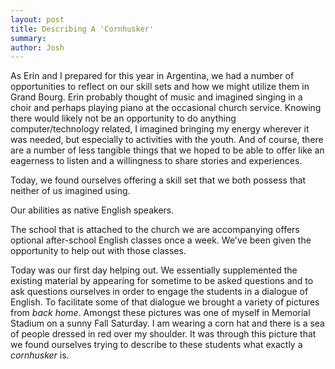 ```yaml
---
layout: post
title: Describing A 'Cornhusker'
summary:
author: Josh
---
```


As Erin and I prepared for this year in Argentina, we had a number of
opportunities to reflect on our skill sets and how we might utilize them in
Grand Bourg. Erin probably thought of music and imagined singing in a choir
and perhaps playing piano at the occasional church service.
Knowing there would likely not be an opportunity to do anything
computer/technology related, I imagined bringing my energy wherever it was
needed, but especially to activities with the youth.
And of course, there are a
number of less tangible things that we hoped to be able to offer
like an eagerness to listen and a willingness
to share stories and experiences.

Today, we found ourselves offering a skill set that we both possess that
neither of us imagined using.

Our abilities as native English speakers.

The school that is attached to the church we are accompanying offers
optional after-school English classes once a week. We've been given
the opportunity to help out with those classes.

Today was our first day helping out. We essentially supplemented the
existing material by appearing for sometime to be asked questions and to ask
questions ourselves in order to engage the students in a dialogue of
English. To facilitate some of that dialogue we brought a variety of
pictures from *back home*.
Amongst these pictures was one of myself in Memorial Stadium on a sunny Fall
Saturday. I am wearing a corn hat and there is a sea of people dressed in red
over my shoulder.
It was through this picture that we found
ourselves trying to describe to these students what exactly a *cornhusker* is.
